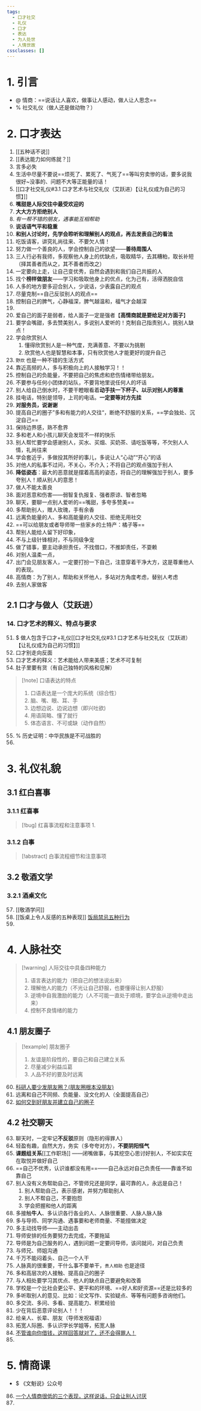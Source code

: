 ```yaml
---
tags:
  - 口才社交
  - 礼仪
  - 口才
  - 表达
  - 为人处世
  - 人情世故
cssclasses: []
---
```

# 1. 引言


- @ 情商：==说话让人喜欢，做事让人感动，做人让人思念==
- % 社交礼仪（做人还是做动物？）
# 2. 口才表达

1. [[五种话不说]]
2. [[表达能力如何练就？]]
3. 言多必失
4. 生活中尽量不要说==烦死了、累死了、气死了==等叫穷卖惨的话，要多说我很好~没事的、问题不大等正能量的话！
5. [[口才社交礼仪#3.1 口才艺术与社交礼仪（艾跃进）【让礼仪成为自己的习惯】]]
6. **嘴甜是人际交往中最受欢迎的**
7. **大大方方拒绝别人**
8. *有一帮不错的朋友，遇事能互相帮助*
9. **说话语气平和稳重**
10. **和别人讨论时，先学会聆听和理解别人的观点，再去发表自己的看法**
11. 吃饭请客，讲究礼尚往来、不要欠人情！
12. 努力做一个善良的人，学会控制自己的欲望——**善待周围人**
13. 三人行必有我师，多观察他人身上的优缺点，吸取精华，去其糟粕，取长补短（择其善者而从之，其不善者而改之）
14. 一定要向上走，让自己变优秀，自然会遇到和我们自己共振的人
15. 找个**榜样做朋友**——学习和吸取他身上的优点，化为己有，活得洒脱自信
16. 人多的地方要多迎合别人，少说话，少表露自己的观点
17. 尽量克制==自己反驳别人的观点==
18. 控制自己的脾气，心静福深，脾气越温和，福气才会越深
19. 
20. 爱自己的面子是弱者，给人面子一定是强者【**高情商就是要给足对方面子**】
21. 要学会嘴甜，多去赞美别人，多说别人爱听的！克制自己指责别人，挑别人缺点！
22. 学会欣赏别人
	1. 懂得欣赏别人是一种气度，充满善意、不要以为挑剔
	2. 欣赏他人也是智慧和本事，只有欣赏他人才能更好的提升自己
23. `野炊` 也是一种不错的生活方式
24. 靠近高频的人，多与积极向上的人接触学习！！
25. 控制自己的负能量，不要把自己的焦虑和悲伤情绪带给朋友。
26. 不要参与任何小团体的站队，不要背地里说任何人的坏话
27. 别人给自己倒水时，不要干瞪眼看着**动手扶一下杯子、以示对别人的尊重**
28. 挂电话，特别是领导，上司的电话。**一定要等对方先挂**
29. **对服务员，说谢谢**
30. 提高自己的圈子”多和有能力的人交往“，断绝不舒服的关系，==学会独处、沉淀自己==
31. 保持边界感，熟不愈界
32. 多和老人和小孩儿聊天会发现不一样的快乐
33. 别人帮忙要学会感谢别人，买水、买烟、买奶茶、请吃饭等等，不欠别人人情，礼尚往来
34. 学会套近乎，多做投其所好的事儿，多说让人“心动”“开心”的话
35. 对他人的私事不过问，不关心，不介入；不将自己的观点强加于别人
36. **降低姿态**：最大的恶意就是摆着高高的姿态，将自己的理解强加于别人，要多夸别人！顺从别人的意思！
37. 做人不能太善良
38. 面对恶意和伤害——弱智复仇报复、强者原谅、智者忽略
39. 聊天，要聊一点别人爱听的==嘴甜，多夸多赞美==
40. 多帮助别人，赠人玫瑰，手有余香
41. 远离负能量的人、多和高能量的人交往、拒绝无用社交
42. ==可以给朋友或者导师带一些家乡的土特产：橘子等==
43. 帮别人能给人留下好印象，
44. 不与上级针锋相对，不与同级争宠
45. 做了错事，要主动承担责任，不找借口，不推卸责任，不耍赖
46. 对别人温柔一点，
47. 出门会见朋友客人，一定要打扮一下自己，注意穿着干净大方，这是尊重他人的表现。
48. 高情商：为了别人，帮助和关怀他人，多站对方角度考虑，替别人考虑
49. 去别人家做客
## 2.1 口才与做人（艾跃进）
### 14. 口才艺术的释义、特点与要求
51. $ 做人包含于口才+礼仪[[口才社交礼仪#3.1 口才艺术与社交礼仪（艾跃进）【让礼仪成为自己的习惯】]]
52. 口才别走向反面
53. 口才艺术的释义：艺术能给人带来美感；艺术不可复制
54. 肚子里要有货（有自己独特的风格和见解）
> [!note] 口语表达的特点
> 1. 口语表达是一个庞大的系统（综合性）
> 2. 脑、嘴、眼、耳、手
> 3. 边想边说、边说边想（即兴吐欲)
> 4. 用语简略、懂了就行
> 5. 体态语言、不可或缺（动作自然）

55. % 历史证明：中华民族是不可战胜的
56. 
# 3. 礼仪礼貌
## 3.1 红白喜事
### 3.1.1 红喜事
> [!bug] 红喜事流程和注意事项
> 1. 
### 3.1.2 白事
> [!abstract] 白事流程细节和注意事项
> 

## 3.2 敬酒文学
### 3.2.1 酒桌文化
57. [[敬酒学问]]
58. [[饭桌上令人反感的五种表现]] [饭局禁忌五种行为](https://mp.weixin.qq.com/s/oHJxzDxXpDd-90aLwVGNSA)
59. 
# 4. 人脉社交
> [!warning] 人际交往中具备四种能力
> 1. 语言表达的能力（把自己的想法说出来）
> 2. 理解他人的能力（不光让自己舒服，也要懂得让别人舒服）
> 3. 逆境中自我激励的能力（人不可能一直处于顺境，要学会从逆境中走出来）
> 4. 控制不良情绪的能力
## 4.1 朋友圈子
> [!example] 朋友圈子
> 1. 友谊是阶段性的，要自己和自己建立关系
> 2. 尽量减少利益瓜葛
> 3. 人品不好的要及时远离
60. [科研人要少发朋友圈？(朋友圈根本没朋友) ](https://mp.weixin.qq.com/s/LZWZ7vlCthDDxiHsO0vcUA)
61. 远离和自己不同频、负能量、没文化的人（全面提高自己）
62. [如何交到好朋友并建立自己的圈子](https://mp.weixin.qq.com/s/ZxZapsl90JGnTRwGOghbPQ)
## 4.2 社交聊天
63. 聊天时，一定牢记**不反驳**原则（隐形的得罪人）
64. 轻盈有趣，自然大方，务实（多夸夸对方），**不要阴阳怪气**
65. **课题组关系**[[工作职场]] ——闭嘴做事，与其挖空心思讨好别人，不如实实在在取悦并做好自己
66. ==自己不优秀，认识谁都没有用==——自己永远对自己负责任——靠谁不如靠自己
67. 别人没有义务帮助自己，不管师兄还是同学，最可靠的人，永远是自己！
	1. 别人帮助自己，表示感谢，并努力帮助别人
	2. 别人不帮自己，不要抱怨
	3. 学会把握和他人的距离
68. 多接触**牛人**、多认识各行各业的人、人脉很重要、人脉人脉人脉
69. 多与导师、同学沟通、遇事要和老师商量、不能擅做决定
70. 多主动找导师——主动出击
71. 导师安排的任务要努力去完成，不要拖延
72. 导师是为自己服务的人，遇到问题一定要问导师，该问就问，对自己负责
73. 与师兄、师姐沟通
74. 千万不能闷着头、自己一个人干
75. 人脉真的很重要，干什么事不要单干，`贵人相助` 也是途径
76. 多和高层次的人接触、提高自己的圈子
77. 与人相处要学习其优点、他人的缺点自己要避免和改善
78. 学校是一个比社会更公平、更平和的环境、==好人和好资源==还是比较多的
79. 多听取别人的意见、比如：论文写作、实验疑点、等等有问题多咨询他们。
80. 多交流、多问、多看、提高能力、积累经验
81. 少在背后恶意评论别人！！！
82. 给亲人、长辈、朋友（导师发祝福语）
83. 拓宽人际圈、多认识学长学姐等，拓宽人脉
84. [不管谁向你借钱，这样回答就对了，还不会得罪人！](https://mp.weixin.qq.com/s/H1smylwpQnmy0EaNPq38aQ)
85. 
# 5. 情商课
- $ 《文魁说》公众号
86. [一个人情商很低的三个表现，这样说话，只会让别人讨厌](https://mp.weixin.qq.com/s/9oZaUFiViW8j5pWyajgLNw)
87. 